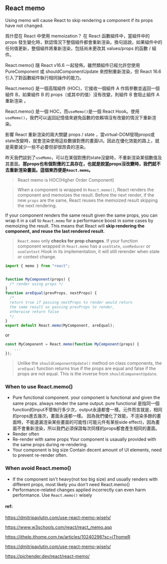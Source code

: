 ## React memo

Using memo will cause React to skip rendering a component if its props have not changed.

爲什麼在 React 中使用 memoization？
在 React 函數組件中，當組件中的 props 發生變化時，默認情況下整個組件都會重新渲染。換句話說，如果組件中的任何值更新，整個組件將重新渲染，包括尚未更改其 values/props 的函數 / 組件。



React.memo() 隨 React v16.6 一起發佈。雖然類組件已經允許您使用 PureComponent 或 shouldComponentUpdate 來控制重新渲染，但 React 16.6 引入了對函數組件執行相同操作的能力。

React.memo() 是一個高階組件 (HOC)，它接收一個組件 A 作爲參數並返回一個組件 B，如果組件 B 的 props（或其中的值）沒有改變，則組件 B 會阻止組件 A 重新渲染 。



React.memo() 是一個 HOC，而`useMemo()`是一個 React Hook。使用 `useMemo()`，我們可以返回記憶值來避免函數的依賴項沒有改變的情況下重新渲染。


影響 React 重新渲染的兩大關鍵 props / state ，當virtual-DOM發現props或state改變時，就會渲染使用這些數據對應的畫面UI。因此在優化效能的路上，就是需要減少一些不必要但卻很昂貴的渲染。

昨天我們談到了`useMemo`，可以在某個對應的state沒變時，不重新渲染某個數值及其畫面。**那props也有個對應的工具存在，也就是說當props沒改變時，我們就不去重新渲染畫面。這個東西便是`React.memo`。**


> React memo is HOC(Higher Order Component)


> When a component is wrapped in `React.memo()`, React renders the component and memoizes the result. Before the next render, if the new `props` are the same, React reuses the memoized result skipping the next rendering.


If your component renders the same result given the same props, you can wrap it in a call to `React.memo` for a performance boost in some cases by memoizing the result. This means that React will **skip rendering the component, and reuse the last rendered result**.

> `React.memo` only **checks for prop changes**. If your function component wrapped in `React.memo` has a `useState`, `useReducer` or `useContext` Hook in its implementation, it will still rerender when state or context change.

```jsx
import { memo } from "react";


function MyComponent(props) {
  /* render using props */
}
function areEqual(prevProps, nextProps) {
  /*
  return true if passing nextProps to render would return
  the same result as passing prevProps to render,
  otherwise return false
  */
}
export default React.memo(MyComponent, areEqual);
```

or 

```jsx
const MyComponent = React.memo(function MyComponent(props) {
    ...
});

```


> Unlike the `shouldComponentUpdate()` method on class components, the `areEqual` function returns true if the props are equal and false if the props are not equal. This is the inverse from `shouldComponentUpdate`.


### When to use React.memo()
- Pure functional component.
your component is functional and given the same props. always render the same output. pure functional 是指同一個function的input不管執行多少次，output永遠都會一樣。元件而言就是，相同的props進去幾次，畫面永遠都一樣。
因為我們優化了效能，不渲染多餘的畫面時，不能遺漏渲染某些畫面的可能性(可能元件有某些side effect)，因為畫面不會重新渲染，所以我們必須保證每次同樣的props都會產生相同的畫面。
- Render often
- Re-render with same props
Your component is usaually provided with the same props during re-rendering.
- Your component is big size
Contain decent amount of UI elements, need to prevent re-render often.

### When avoid React.memo()
- If the component isn't heavy(not too big size) and usually renders with different props, most likely you don't need React.memo()
- Performance-related changes applied incorrectly can even harm performance. Use `React.memo()` wisely



#### ref: 
https://dmitripavlutin.com/use-react-memo-wisely/

https://www.w3schools.com/react/react_memo.asp

https://ithelp.ithome.com.tw/articles/10240296?sc=iThomeR

https://dmitripavlutin.com/use-react-memo-wisely/

https://pjchender.dev/react/react-memo/


